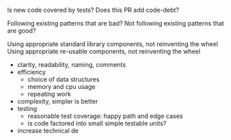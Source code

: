 

Is new code covered by tests?
Does this PR add code-debt?

Following existing patterns that are bad?
Not following existing patterns that are good?

Using appropriate standard library components, not reinventing the wheel
Using appropriate re-usable components, not reinventing the wheel


- clarity, readability, naming, comments
- efficiency
  - choice of data structures
  - memory and cpu usage
  - repeating work
- complexity, simpler is better
- testing
  - reasonable test coverage: happy path and edge cases
  - is code factored into small simple testable units?
- increase technical de
